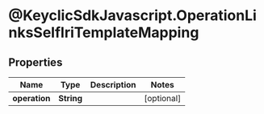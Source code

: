 # @KeyclicSdkJavascript.OperationLinksSelfIriTemplateMapping

## Properties
Name | Type | Description | Notes
------------ | ------------- | ------------- | -------------
**operation** | **String** |  | [optional] 


